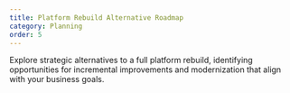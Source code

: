 ```yaml
---
title: Platform Rebuild Alternative Roadmap
category: Planning
order: 5
---
```

Explore strategic alternatives to a full platform rebuild, identifying opportunities for incremental improvements and modernization that align with your business goals.
